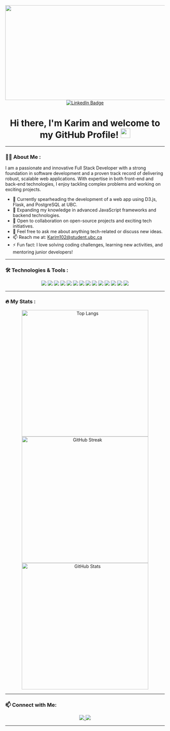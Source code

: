 <div id="header" align="center">
  <img src="https://media.giphy.com/media/WUlplcMpOCEmTGBtBW/giphy.gif" width="600" height="300"/>
</div>

<div id="badges" align="center">
  <a href="https://www.linkedin.com/in/karim-khalil-3390951b3/">
    <img src="https://img.shields.io/badge/LinkedIn-blue?style=for-the-badge&logo=linkedin&logoColor=white" alt="LinkedIn Badge"/>
  </a>
</div>

<h1 align="center">Hi there, I'm Karim and welcome to my GitHub Profile! <img src="https://media.giphy.com/media/hvRJCLFzcasrR4ia7z/giphy.gif" width="30px"/></h1>



---
### 👨‍💻 About Me :
I am a passionate and innovative Full Stack Developer with a strong foundation in software development and a proven track record of delivering robust, scalable web applications. With expertise in both front-end and back-end technologies, I enjoy tackling complex problems and working on exciting projects. 

- 🔭 Currently spearheading the development of a web app using D3.js, Flask, and PostgreSQL at UBC.
- 🌱 Expanding my knowledge in advanced JavaScript frameworks and backend technologies.
- 🫡 Open to collaboration on open-source projects and exciting tech initiatives.
- 💬 Feel free to ask me about anything tech-related or discuss new ideas.
- 📫 Reach me at: [Karim102@student.ubc.ca](mailto:Karim102@student.ubc.ca)
- ⚡ Fun fact: I love solving coding challenges, learning new activities, and mentoring junior developers!

---

### 🛠️ Technologies & Tools :
<div align="center">
  <img src="https://img.shields.io/badge/JavaScript-F7DF1E?style=for-the-badge&logo=javascript&logoColor=black"/>
  <img src="https://img.shields.io/badge/React-61DAFB?style=for-the-badge&logo=react&logoColor=black"/>
  <img src="https://img.shields.io/badge/Node.js-339933?style=for-the-badge&logo=nodedotjs&logoColor=white"/>
  <img src="https://img.shields.io/badge/Express-000000?style=for-the-badge&logo=express&logoColor=white"/>
  <img src="https://img.shields.io/badge/MongoDB-47A248?style=for-the-badge&logo=mongodb&logoColor=white"/>
  <img src="https://img.shields.io/badge/Git-F05032?style=for-the-badge&logo=git&logoColor=white"/>
  <img src="https://img.shields.io/badge/GitHub-181717?style=for-the-badge&logo=github&logoColor=white"/>
  <img src="https://img.shields.io/badge/PostgreSQL-336791?style=for-the-badge&logo=postgresql&logoColor=white"/>
  <img src="https://img.shields.io/badge/Next.js-000000?style=for-the-badge&logo=nextdotjs&logoColor=white"/>
  <img src="https://img.shields.io/badge/Flask-000000?style=for-the-badge&logo=flask&logoColor=white"/>
  <img src="https://img.shields.io/badge/D3.js-F9A03C?style=for-the-badge&logo=d3dotjs&logoColor=white"/>
  <img src="https://img.shields.io/badge/Tailwind%20CSS-38B2AC?style=for-the-badge&logo=tailwindcss&logoColor=white"/>
  <img src="https://img.shields.io/badge/Vue.js-4FC08D?style=for-the-badge&logo=vuedotjs&logoColor=white"/>
  <img src="https://img.shields.io/badge/Django-092E20?style=for-the-badge&logo=django&logoColor=white"/>
</div>

---

### :fire: My Stats :
<div align="center">
  <a href="https://github.com/anuraghazra/github-readme-stats">
    <img src="https://github-readme-stats.vercel.app/api/top-langs/?username=KarimKhalil33&layout=compact&theme=vision-friendly-dark&hide=jupyter%20notebook" alt="Top Langs" width="400"/>
  </a>
  <a href="https://git.io/streak-stats">
    <img src="http://github-readme-streak-stats.herokuapp.com?user=KarimKhalil33&theme=dark&background=000000" alt="GitHub Streak" width="400"/>
  </a>
  <a href="https://github.com/anuraghazra/github-readme-stats">
    <img src="https://github-readme-stats.vercel.app/api?username=KarimKhalil33&show_icons=true&theme=radical" alt="GitHub Stats" width="400"/>
  </a>
</div>

---

### 📫 Connect with Me:
<div align="center">
  <a href="https://www.linkedin.com/in/karim-khalil-3390951b3/" target="_blank">
    <img src="https://img.shields.io/badge/LinkedIn-0077B5?style=for-the-badge&logo=linkedin&logoColor=white"/>
  </a>
  <a href="mailto:Karim102@student.ubc.ca" target="_blank">
    <img src="https://img.shields.io/badge/Email-D14836?style=for-the-badge&logo=gmail&logoColor=white"/>
  </a>
</div>

---
